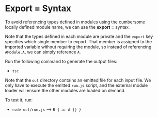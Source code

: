 # Export = Syntax

To avoid referencing types defined in modules using the cumbersome
locally defined module name, we can use the **export =** syntax.

Note that the types defined in each module are private and the `export`
key specifies which single member to export. That member is assigned to
the imported variable without requiring the module, so instead of
referencing `AModule.A`, we can simply reference `A`.

Run the following command to generate the output files:

* `tsc`

Note that the `out` directory contains an emitted file for each input file.
We only have to execute the emitted `run.js` script, and the external
module loader will ensure the other modules are loaded on demand.

To test it, run:

* `node out/run.js` --> `B { a: A {} }`
